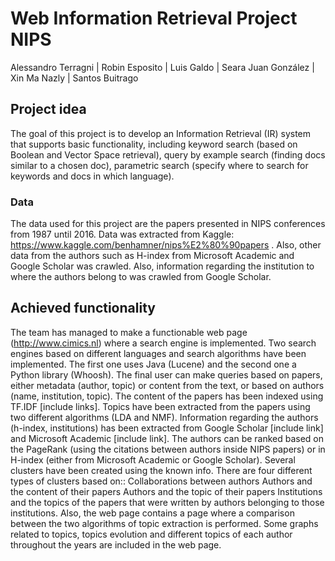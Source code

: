 # Web Information Retrieval Project NIPS

Alessandro Terragni | Robin Esposito | Luis Galdo | Seara Juan González | Xin Ma Nazly | Santos Buitrago

## Project idea
The goal of this project is to develop an Information Retrieval (IR) system that supports basic functionality, including keyword search (based on Boolean and Vector Space retrieval), query by example search (finding docs similar to a chosen doc), parametric search (specify where to search for keywords and docs in which language).	

### Data
The data used for this project are the papers presented in NIPS conferences from 1987 until 2016. Data was extracted from Kaggle: https://www.kaggle.com/benhamner/nips%E2%80%90papers .
Also, other data from the authors such as H-index from Microsoft Academic and Google Scholar was crawled. Also, information regarding the institution to where the authors belong to was crawled from Google Scholar.

## Achieved functionality
The team has managed to make a functionable web page (http://www.cimics.nl) where a search engine is implemented. Two search engines based on different languages and search algorithms have been implemented. The first one uses Java (Lucene) and the second one a Python library (Whoosh).
The final user can make queries based on papers, either metadata (author, topic) or content from the text, or based on authors (name, institution, topic). The content of the papers has been indexed using TF.IDF [include links].
Topics have been extracted from the papers using two different algorithms (LDA and NMF). 
Information regarding the authors (h-index, institutions) has been extracted from Google Scholar [include link] and Microsoft Academic [include link].
The authors can be ranked based on the PageRank (using the citations between authors inside NIPS papers) or in H-index (either from Microsoft Academic or Google Scholar).
Several clusters have been created using the known info. There are four different types of clusters based on::
Collaborations between authors
Authors and the content of their papers
Authors and the topic of their papers
Institutions and the topics of the papers that were written by authors belonging to those institutions.
Also, the web page contains a page where a comparison between the two algorithms of topic extraction is performed.
Some graphs related to topics, topics evolution and different topics of each author throughout the years are included in the web page.





